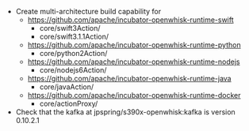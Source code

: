 * Create multi-architecture build capability for
  - https://github.com/apache/incubator-openwhisk-runtime-swift
    + core/swift3Action/
    + core/swift3.1.1Action/
  - https://github.com/apache/incubator-openwhisk-runtime-python
    + core/python2Action/
  - https://github.com/apache/incubator-openwhisk-runtime-nodejs
    + core/nodejs6Action/
  - https://github.com/apache/incubator-openwhisk-runtime-java
    + core/javaAction/
  - https://github.com/apache/incubator-openwhisk-runtime-docker
    + core/actionProxy/
* Check that the kafka at jpspring/s390x-openwhisk:kafka is version 0.10.2.1

